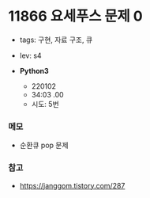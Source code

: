 # 11866 요세푸스 문제 0

- tags: 구현, 자료 구조, 큐
- lev: s4

- **Python3**
  - 220102
  - 34:03 .00
  - 시도: 5번

### 메모

- 순환큐 pop 문제

### 참고

- https://janggom.tistory.com/287
